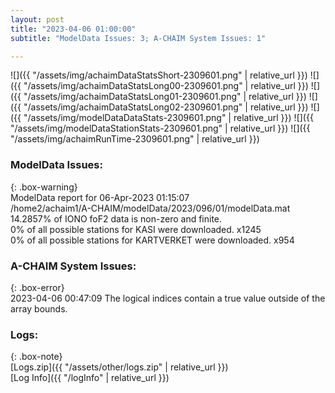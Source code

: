 ```yaml
---
layout: post
title: "2023-04-06 01:00:00"
subtitle: "ModelData Issues: 3; A-CHAIM System Issues: 1"

---
```


![]({{ "/assets/img/achaimDataStatsShort-2309601.png" | relative_url }})
![]({{ "/assets/img/achaimDataStatsLong00-2309601.png" | relative_url }})
![]({{ "/assets/img/achaimDataStatsLong01-2309601.png" | relative_url }})
![]({{ "/assets/img/achaimDataStatsLong02-2309601.png" | relative_url }})
![]({{ "/assets/img/modelDataDataStats-2309601.png" | relative_url }})
![]({{ "/assets/img/modelDataStationStats-2309601.png" | relative_url }})
![]({{ "/assets/img/achaimRunTime-2309601.png" | relative_url }})


### ModelData Issues:  
  
{: .box-warning}  
 ModelData report for 06-Apr-2023 01:15:07   
 /home2/achaim1/A-CHAIM/modelData/2023/096/01/modelData.mat   
 14.2857% of IONO foF2 data is non-zero and finite.   
 0% of all possible stations for KASI were downloaded. x1245   
 0% of all possible stations for KARTVERKET were downloaded. x954   
  
### A-CHAIM System Issues:  
  
{: .box-error}  
2023-04-06 00:47:09 The logical indices contain a true value outside of the array bounds.  

### Logs:  
  
{: .box-note}  
[Logs.zip]({{ "/assets/other/logs.zip" | relative_url }})  
[Log Info]({{ "/logInfo" | relative_url }})  
